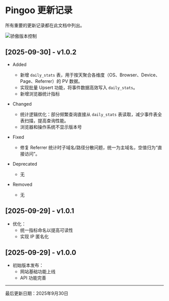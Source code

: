 # Pingoo 更新记录

所有重要的更新记录都在此文档中列出。

![骄傲版本控制](https://cdn.c2v2.com/imgur/KfG7NBr.png)

## [2025-09-30] - v1.0.2
- Added
  * 新增 `daily_stats` 表，用于按天聚合各维度（OS、Browser、Device、Page、Referrer）的 PV 数据。
  * 实现批量 Upsert 功能，将事件数据高效写入 `daily_stats`。
  * 新增浏览器统计指标

- Changed
  * 统计逻辑优化：部分频繁查询直接从 `daily_stats` 表读取，减少事件表全表扫描，提高查询性能。
  * 浏览器和操作系统不显示版本号

- Fixed
  * 修复 Referrer 统计时子域名/路径分散问题，统一为主域名，空值归为“直接访问”。

- Deprecated
  * 无

- Removed
  * 无

## [2025-09-29] - v1.0.1
- 优化：
  - 统一指标命名以提高可读性
  - 实现 IP 匿名化

## [2025-09-29] - v1.0.0
- 初始版本发布：
  - 网站基础功能上线
  - API 功能完善

---

最后更新日期：2025年9月30日
